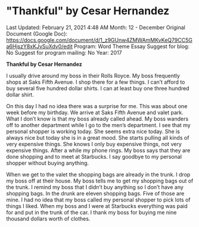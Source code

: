 # "Thankful" by Cesar Hernandez

Last Updated: February 21, 2021 4:48 AM
Month: 12 - December
Original Document (Google Doc): https://docs.google.com/document/d/1_z9GUnw4ZMWAmMKvKeQ79CC5Ga6HjszY8xKJvSuXdv0/edit
Program: Word Theme Essay
Suggest for blog: No
Suggest for program mailing: No
Year: 2017

**Thankful by Cesar Hernandez**

I usually drive around my boss in their Rolls Royce. My boss frequently shops at Saks Fifth Avenue. I shop there for a few things. I can’t afford to buy several five hundred dollar shirts. I can at least buy one three hundred dollar shirt.

On this day I had no idea there was a surprise for me. This was about one week before my birthday. We arrive at Saks Fifth Avenue and valet park. What I don’t know is that my boss already called ahead. My boss wanders off to another department while I go to the men’s department. I see that my personal shopper is working today. She seems extra nice today. She is always nice but today she is in a great mood. She starts pulling all kinds of very expensive things. She knows I only buy expensive things, not very expensive things. After a while my phone rings. My boss says that they are done shopping and to meet at Starbucks. I say goodbye to my personal shopper without buying anything.

When we get to the valet the shopping bags are already in the trunk. I drop my boss off at their house. My boss tells me to get my shopping bags out of the trunk. I remind my boss that I didn’t buy anything so I don’t have any shopping bags. In the drunk are eleven shopping bags. Five of those are mine. I had no idea that my boss called my personal shopper to pick lots of things I liked. When my boss and I were at Starbucks everything was paid for and put in the trunk of the car. I thank my boss for buying me nine thousand dollars worth of clothes.